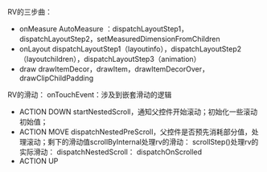 RV的三步曲：
- onMeasure
AutoMeasure ：dispatchLayoutStep1，dispatchLayoutStep2，setMeasuredDimensionFromChildren
- onLayout
dispatchLayoutStep1（layoutinfo），dispatchLayoutStep2（layoutchildren），dispatchLayoutStep3（animation）
- draw
drawItemDecor，drawItem，drawItemDecorOver，drawClipChildPadding

RV的滑动：
onTouchEvent：涉及到嵌套滑动的逻辑
   - ACTION DOWN
   startNestedScroll，通知父控件开始滚动；初始化一些滚动初始值；
   - ACTION MOVE
   dispatchNestedPreScroll，父控件是否预先消耗部分值，处理滚动；剩下的滑动值scrollByInternal处理rv的滑动：
   scrollStep()处理rv的实际滑动：
   dispatchNestedScroll：
   dispatchOnScrolled
   - ACTION UP